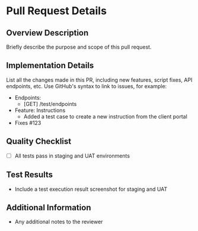 # Pull Request Details

## Overview Description

Briefly describe the purpose and scope of this pull request.

## Implementation Details

List all the changes made in this PR, including new features, script fixes, API endpoints, etc. Use GitHub's syntax to link to issues, for example:

- Endpoints:
  - [GET] /test/endpoints
- Feature: Instructions
  - Added a test case to create a new instruction from the client portal
- Fixes #123

## Quality Checklist

- [ ] All tests pass in staging and UAT environments

## Test Results

- Include a test execution result screenshot for staging and UAT

## Additional Information

- Any additional notes to the reviewer
